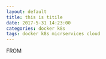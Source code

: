 ```yaml
---
layout: default
title: this is titile
date: 2017-5-31 14:23:00
categories: docker k8s
tags: docker k8s micrservices cloud
---
```


FROM

